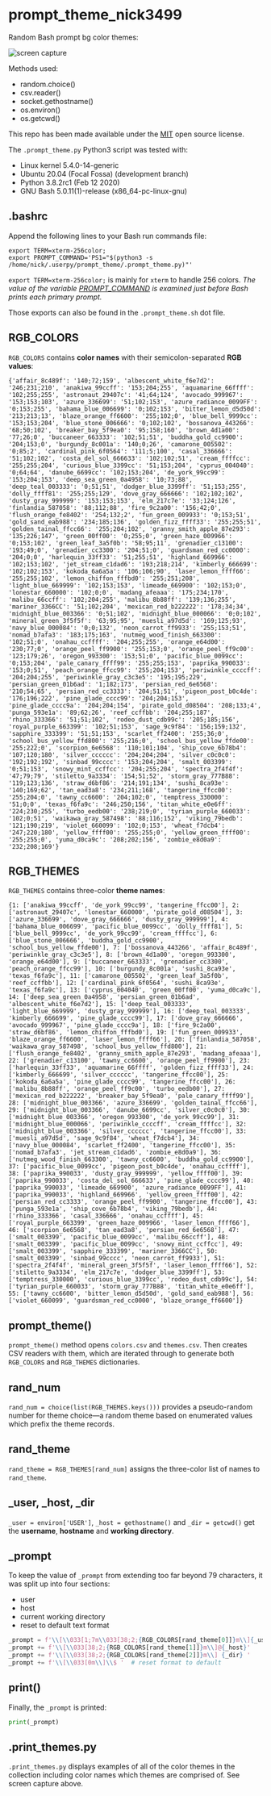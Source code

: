# prompt_theme_nick3499
Random Bash prompt bg color themes:

![screen capture](screen_capture.png)

Methods used:

- random.choice()
- csv.reader()
- socket.gethostname()
- os.environ()
- os.getcwd()

This repo has been made available under the [MIT](https://opensource.org/licenses/MIT) open source license.

The `.prompt_theme.py` Python3 script was tested with:

- Linux kernel 5.4.0-14-generic
- Ubuntu 20.04 (Focal Fossa) (development branch)
- Python 3.8.2rc1 (Feb 12 2020)
- GNU Bash 5.0.11(1)-release (x86_64-pc-linux-gnu)

## .bashrc

Append the following lines to your Bash run commands file:

```shell
export TERM=xterm-256color;
export PROMPT_COMMAND='PS1="$(python3 -s /home/nick/.userpy/prompt_theme/.prompt_theme.py)"'
```

`export TERM=xterm-256color;` is mainly for `xterm` to handle 256 colors. _The value of the variable [PROMPT_COMMAND](https://www.gnu.org/software/bash/manual/html_node/Controlling-the-Prompt.html#index-prompting) is examined just before Bash prints each primary prompt._

Those exports can also be found in the `.prompt_theme.sh` dot file.

## RGB_COLORS

`RGB_COLORS` contains **color names** with their semicolon-separated **RGB values**:

```csv
{'affair_8c489f': '140;72;159', 'albescent_white_f6e7d2': '246;231;210', 'anakiwa_99ccff': '153;204;255', 'aquamarine_66ffff': '102;255;255', 'astronaut_29407c': '41;64;124', 'avocado_999967': '153;153;103', 'azure_336699': '51;102;153', 'azure_radiance_0099FF': '0;153;255', 'bahama_blue_006699': '0;102;153', 'bitter_lemon_d5d50d': '213;213;13', 'blaze_orange_ff6600': '255;102;0', 'blue_bell_9999cc': '153;153;204', 'blue_stone_006666': '0;102;102', 'bossanova_443266': '68;50;102', 'breaker_bay_5f9ea0': '95;158;160', 'brown_4d1a00': '77;26;0', 'buccaneer_663333': '102;51;51', 'buddha_gold_cc9900': '204;153;0', 'burgundy_8c001a': '140;0;26', 'camarone_005502': '0;85;2', 'cardinal_pink_6f0564': '111;5;100', 'casal_336666': '51;102;102', 'costa_del_sol_666633': '102;102;51', 'cream_ffffcc': '255;255;204', 'curious_blue_3399cc': '51;153;204', 'cyprus_004040': '0;64;64', 'danube_6699cc': '102;153;204', 'de_york_99cc99': '153;204;153', 'deep_sea_green_0a4958': '10;73;88', 'deep_teal_003333': '0;51;51', 'dodger_blue_3399ff': '51;153;255', 'dolly_ffff81': '255;255;129', 'dove_gray_666666': '102;102;102', 'dusty_gray_999999': '153;153;153', 'elm_217c7e': '33;124;126', 'finlandia_587058': '88;112;88', 'fire_9c2a00': '156;42;0', 'flush_orange_fe8402': '254;132;2', 'fun_green_009933': '0;153;51', 'gold_sand_eab988': '234;185;136', 'golden_fizz_ffff33': '255;255;51', 'golden_tainal_ffcc66': '255;204;102', 'granny_smith_apple_87e293': '135;226;147', 'green_00ff00': '0;255;0', 'green_haze_009966': '0;153;102', 'green_leaf_3a5f0b': '58;95;11', 'grenadier_c13100': '193;49;0', 'grenadier_cc3300': '204;51;0', 'guardsman_red_cc0000': '204;0;0', 'harlequin_33ff33': '51;255;51', 'highland_669966': '102;153;102', 'jet_stream_c1dad6': '193;218;214', 'kimberly_666699': '102;102;153', 'kokoda_6a6a5a': '106;106;90', 'laser_lemon_ffff66': '255;255;102', 'lemon_chiffon_fffbd0': '255;251;208', 'light_blue_669999': '102;153;153', 'limeade_669900': '102;153;0', 'lonestar_660000': '102;0;0', 'madang_afeaaa': '175;234;170', 'malibu_66ccff': '102;204;255', 'malibu_8b88ff': '139;136;255', 'mariner_3366CC': '51;102;204', 'mexican_red_b222222': '178;34;34', 'midnight_blue_003366': '0;51;102', 'midnight_blue_000066': '0;0;102', 'mineral_green_3f5f5f': '63;95;95', 'muesli_a97d5d': '169;125;93', 'navy_blue_000084': '0;0;132', 'neon_carrot_ff9933': '255;153;51', 'nomad_b7afa3': '183;175;163', 'nutmeg_wood_finish_663300': '102;51;0', 'onahau_ccffff': '204;255;255', 'orange_e64d00': '230;77;0', 'orange_peel_ff9900': '255;153;0', 'orange_peel_ff9c00': '123;179;26', 'oregon_993300': '153;51;0', 'pacific_blue_0099cc': '0;153;204', 'pale_canary_ffff99': '255;255;153', 'paprika_990033': '153;0;51', 'peach_orange_ffcc99': '255;204;153', 'periwinkle_ccccff': '204;204;255', 'periwinkle_gray_c3c3e5': '195;195;229', 'persian_green_01b6ad': '1;182;173', 'persian_red_6e6568': '210;54;65', 'persian_red_cc3333': '204;51;51', 'pigeon_post_b0c4de': '176;196;222', 'pine_glade_cccc99': '204;204;153', 'pine_glade_cccc9a': '204;204;154', 'pirate_gold_d08504': '208;133;4', 'punga_593e1a': '89;62;26', 'reef_ccffbb': '204;255;187', 'rhino_333366': '51;51;102', 'rodeo_dust_cdb99c': '205;185;156', 'royal_purple_663399': '102;51;153', 'sage_9c9f84': '156;159;132', 'sapphire_333399': '51;51;153', 'scarlet_ff2400': '255;36;0', 'school_bus_yellow_ffd800': '255;216;0', 'school_bus_yellow_ffde00': '255;222;0', 'scorpion_6e6568': '110;101;104', 'ship_cove_6b78b4': '107;120;180', 'silver_cccccc': '204;204;204', 'silver_c0c0c0': '192;192;192', 'sinbad_99cccc': '153;204;204', 'smalt_003399': '0;51;153', 'snowy_mint_ccffcc': '204;255;204', 'spectra_2f4f4f': '47;79;79', 'stiletto_9a3334': '154;51;52', 'storm_gray_777B88': '119;123;136', 'straw_d6bf86': '214;191;134', 'sushi_8ca93e': '140;169;62', 'tan_ead3a8': '234;211;168', 'tangerine_ffcc00': '255;204;0', 'tawny_cc6600': '204;102;0', 'temptress_330000': '51;0;0', 'texas_f6fa9c': '246;250;156', 'titan_white_e0e6ff': '224;230;255', 'turbo_eedb00': '238;219;0', 'tyrian_purple_660033': '102;0;51', 'waikawa_gray_587498': '88;116;152', 'viking_79bedb': '121;190;219', 'violet_660099': '102;0;153', 'wheat_f7dcb4': '247;220;180', 'yellow_ffff00': '255;255;0', 'yellow_green_ffff00': '255;255;0', 'yuma_d0ca9c': '208;202;156', 'zombie_e8d0a9': '232;208;169'}
```

## RGB_THEMES

`RGB_THEMES` contains three-color **theme names**:

```csv
{1: ['anakiwa_99ccff', 'de_york_99cc99', 'tangerine_ffcc00'], 2: ['astronaut_29407c', 'lonestar_660000', 'pirate_gold_d08504'], 3: ['azure_336699', 'dove_gray_666666', 'dusty_gray_999999'], 4: ['bahama_blue_006699', 'pacific_blue_0099cc', 'dolly_ffff81'], 5: ['blue_bell_9999cc', 'de_york_99cc99', 'cream_ffffcc'], 6: ['blue_stone_006666', 'buddha_gold_cc9900', 'school_bus_yellow_ffde00'], 7: ['bossanova_443266', 'affair_8c489f', 'periwinkle_gray_c3c3e5'], 8: ['brown_4d1a00', 'oregon_993300', 'orange_e64d00'], 9: ['buccaneer_663333', 'grenadier_cc3300', 'peach_orange_ffcc99'], 10: ['burgundy_8c001a', 'sushi_8ca93e', 'texas_f6fa9c'], 11: ['camarone_005502', 'green_leaf_3a5f0b', 'reef_ccffbb'], 12: ['cardinal_pink_6f0564', 'sushi_8ca93e', 'texas_f6fa9c'], 13: ['cyprus_004040', 'green_00ff00', 'yuma_d0ca9c'], 14: ['deep_sea_green_0a4958', 'persian_green_01b6ad', 'albescent_white_f6e7d2'], 15: ['deep_teal_003333', 'light_blue_669999', 'dusty_gray_999999'], 16: ['deep_teal_003333', 'kimberly_666699', 'pine_glade_cccc99'], 17: ['dove_gray_666666', 'avocado_999967', 'pine_glade_cccc9a'], 18: ['fire_9c2a00', 'straw_d6bf86', 'lemon_chiffon_fffbd0'], 19: ['fun_green_009933', 'blaze_orange_ff6600', 'laser_lemon_ffff66'], 20: ['finlandia_587058', 'waikawa_gray_587498', 'school_bus_yellow_ffd800'], 21: ['flush_orange_fe8402', 'granny_smith_apple_87e293', 'madang_afeaaa'], 22: ['grenadier_c13100', 'tawny_cc6600', 'orange_peel_ff9900'], 23: ['harlequin_33ff33', 'aquamarine_66ffff', 'golden_fizz_ffff33'], 24: ['kimberly_666699', 'silver_cccccc', 'tangerine_ffcc00'], 25: ['kokoda_6a6a5a', 'pine_glade_cccc99', 'tangerine_ffcc00'], 26: ['malibu_8b88ff', 'orange_peel_ff9c00', 'turbo_eedb00'], 27: ['mexican_red_b222222', 'breaker_bay_5f9ea0', 'pale_canary_ffff99'], 28: ['midnight_blue_003366', 'azure_336699', 'golden_tainal_ffcc66'], 29: ['midnight_blue_003366', 'danube_6699cc', 'silver_c0c0c0'], 30: ['midnight_blue_003366', 'oregon_993300', 'de_york_99cc99'], 31: ['midnight_blue_000066', 'periwinkle_ccccff', 'cream_ffffcc'], 32: ['midnight_blue_003366', 'silver_cccccc', 'tangerine_ffcc00'], 33: ['muesli_a97d5d', 'sage_9c9f84', 'wheat_f7dcb4'], 34: ['navy_blue_000084', 'scarlet_ff2400', 'tangerine_ffcc00'], 35: ['nomad_b7afa3', 'jet_stream_c1dad6', 'zombie_e8d0a9'], 36: ['nutmeg_wood_finish_663300', 'tawny_cc6600', 'buddha_gold_cc9900'], 37: ['pacific_blue_0099cc', 'pigeon_post_b0c4de', 'onahau_ccffff'], 38: ['paprika_990033', 'dusty_gray_999999', 'yellow_ffff00'], 39: ['paprika_990033', 'costa_del_sol_666633', 'pine_glade_cccc99'], 40: ['paprika_990033', 'limeade_669900', 'azure_radiance_0099FF'], 41: ['paprika_990033', 'highland_669966', 'yellow_green_ffff00'], 42: ['persian_red_cc3333', 'orange_peel_ff9900', 'tangerine_ffcc00'], 43: ['punga_593e1a', 'ship_cove_6b78b4', 'viking_79bedb'], 44: ['rhino_333366', 'casal_336666', 'onahau_ccffff'], 45: ['royal_purple_663399', 'green_haze_009966', 'laser_lemon_ffff66'], 46: ['scorpion_6e6568', 'tan_ead3a8', 'persian_red_6e6568'], 47: ['smalt_003399', 'pacific_blue_0099cc', 'malibu_66ccff'], 48: ['smalt_003399', 'pacific_blue_0099cc', 'snowy_mint_ccffcc'], 49: ['smalt_003399', 'sapphire_333399', 'mariner_3366CC'], 50: ['smalt_003399', 'sinbad_99cccc', 'neon_carrot_ff9933'], 51: ['spectra_2f4f4f', 'mineral_green_3f5f5f', 'laser_lemon_ffff66'], 52: ['stiletto_9a3334', 'elm_217c7e', 'dodger_blue_3399ff'], 53: ['temptress_330000', 'curious_blue_3399cc', 'rodeo_dust_cdb99c'], 54: ['tyrian_purple_660033', 'storm_gray_777B88', 'titan_white_e0e6ff'], 55: ['tawny_cc6600', 'bitter_lemon_d5d50d', 'gold_sand_eab988'], 56: ['violet_660099', 'guardsman_red_cc0000', 'blaze_orange_ff6600']}
```

## prompt_theme()

`prompt_theme()` method opens `colors.csv` and `themes.csv`. Then creates CSV readers with them, which are iterated through to generate both `RGB_COLORS` and `RGB_THEMES` dictionaries.

## rand_num

`rand_num = choice(list(RGB_THEMES.keys()))` provides a pseudo-random number for theme choice&mdash;a random theme based on enumerated values which prefix the theme records.

## rand_theme

`rand_theme = RGB_THEMES[rand_num]` assigns the three-color list of names to `rand_theme`.

## _user, _host, _dir

`_user = environ['USER']`, `_host = gethostname()` and `_dir = getcwd()` get the **username**, **hostname** and **working directory**.

## _prompt

To keep the value of `_prompt` from extending too far beyond 79 characters, it was split up into four sections:

- user
- host
- current working directory
- reset to default text format

```python
_prompt = f'\\[\\033[1;7m\\033[38;2;{RGB_COLORS[rand_theme[0]]}m\\]{_user}'
_prompt += f'\\[\\033[38;2;{RGB_COLORS[rand_theme[1]]}m\\]@{_host}'
_prompt += f'\\[\\033[38;2;{RGB_COLORS[rand_theme[2]]}m\\] {_dir} '
_prompt += f'\\[\\033[0m\\]\\$ '  # reset format to default
```

## print()

Finally, the `_prompt` is printed:

```python
print(_prompt)
```

## .print_themes.py

`.print_themes.py` displays examples of all of the color themes in the collection including color names which themes are comprised of. See screen capture above.
